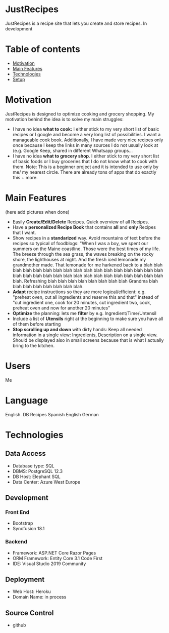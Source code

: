 # JustRecipes
JustRecipes is a recipe site that lets you create and store recipes. In development

# Table of contents
* [Motivation](#motivation)
* [Main Features](#main-features)
* [Technologies](#technologies)
* [Setup](#setup)

# Motivation
JustRecipes is designed to optimize cooking and grocery shopping. My motivation behind the idea is to solve my main struggles:
* I have no idea **what to cook:** I either stick to my very short list of basic recipes or I google and become a very long list of possibilities. I want a manageable cook book. Additionally, I have made very nice recipes only once because I keep the links in many sources I do not usually look at (e.g. Google Keep, shared in different Whatsapp groups...
* I have no idea **what to grocery shop**. I either stick to my very short list of basic foods or I buy groceries that I do not know what to cook with them.
Note: This is a beginner project and it is intended to use only by me/ my nearest circle. There are already tons of apps that do exactly this + more.

# Main Features
(here add pictures when done)
* Easily **Create/Edit/Delete** Recipes. Quick overview of all Recipes.
* Have a **personalized Recipe Book** that contains **all** and **only** Recipes that I want.
* Show recipes in a **standarized** way. Avoid mountains of text before the recipes so typical of foodblogs: "When I was a boy, we spent our summers on the Maine coastline. Those were the best times of my life. The breeze through the sea grass, the waves breaking on the rocky shore, the lighthouses at night. And the fresh iced lemonade my grandmother made. That lemonade for me harkened back to a blah blah blah blah blah blah blah blah blah blah blah blah blah blah blah blah blah blah blah blah blah blah blah blah blah blah blah blah blah blah blah blah blah. Refreshing blah blah blah blah blah blah blah blah Grandma blah blah blah blah blah blah blah blah.
* **Adapt** recipe instructions so they are more logical/efficient: e.g. "preheat oven, cut all ingredients and reserve this and that" instead of "cut ingredient one, cook for 20 minutes, cut ingredient two, cook, preheat oven and now for another 20 minutes"
* **Optimize** the planning: lets me **filter** by e.g. Ingredient/Time/Untensil
* Include a list of **Utensils** right at the beginning to make sure you have all of them before starting
* **Stop scrolling up and down** with dirty hands: Keep all needed information in a single view: Ingredients, Description on a single view. Should be displayed also in small screens because that is what I actually bring to the kitchen.

# Users

Me

# Language

English. DB Recipes Spanish English German

# Technologies

## Data Access
 *  Database type: SQL
 *  DBMS: PostgreSQL 12.3
 *  DB Host: Elephant SQL
 *  Data Center: Azure West Europe

## Development
### Front End
 *  Bootstrap
 *  Syncfusion 18.1

### Backend
 *  Framework: ASP.NET Core Razor Pages
 *  ORM Framework: Entity Core 3.1 Code First
 *  IDE: Visual Studio 2019 Community

## Deployment
 *  Web Host: Heroku
 *  Domain Name: in process

## Source Control
 *  github




